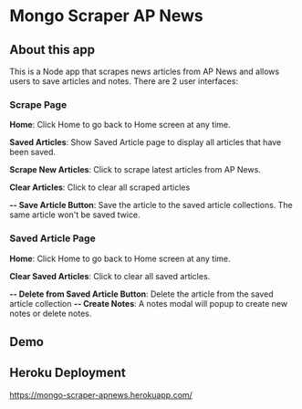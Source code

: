 # Mongo Scraper AP News

## About this app

This is a Node app that scrapes news articles from AP News and allows users to save articles and notes. There are 2 user interfaces:

### Scrape Page

**Home**: Click Home to go back to Home screen at any time.

**Saved Articles**: Show Saved Article page to display all articles that have been saved.

**Scrape New Articles**: Click to scrape latest articles from AP News.

**Clear Articles**: Click to clear all scraped articles

**-- Save Article Button**: Save the article to the saved article collections. The same article won't be saved twice.

### Saved Article Page

**Home**: Click Home to go back to Home screen at any time.

**Clear Saved Articles**: Click to clear all saved articles.

**-- Delete from Saved Article Button**: Delete the article from the saved article collection
**-- Create Notes**: A notes modal will popup to create new notes or delete notes.

## Demo

## Heroku Deployment

https://mongo-scraper-apnews.herokuapp.com/
